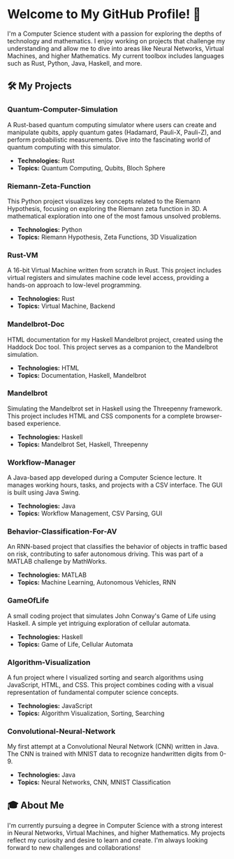 # Welcome to My GitHub Profile! 👋

I'm a Computer Science student with a passion for exploring the depths of technology and mathematics. I enjoy working on projects that challenge my understanding and allow me to dive into areas like Neural Networks, Virtual Machines, and higher Mathematics. My current toolbox includes languages such as Rust, Python, Java, Haskell, and more.

## 🛠️ My Projects

### Quantum-Computer-Simulation
A Rust-based quantum computing simulator where users can create and manipulate qubits, apply quantum gates (Hadamard, Pauli-X, Pauli-Z), and perform probabilistic measurements. Dive into the fascinating world of quantum computing with this simulator.

- **Technologies:** Rust
- **Topics:** Quantum Computing, Qubits, Bloch Sphere

### Riemann-Zeta-Function
This Python project visualizes key concepts related to the Riemann Hypothesis, focusing on exploring the Riemann zeta function in 3D. A mathematical exploration into one of the most famous unsolved problems.

- **Technologies:** Python
- **Topics:** Riemann Hypothesis, Zeta Functions, 3D Visualization

### Rust-VM
A 16-bit Virtual Machine written from scratch in Rust. This project includes virtual registers and simulates machine code level access, providing a hands-on approach to low-level programming.

- **Technologies:** Rust
- **Topics:** Virtual Machine, Backend

### Mandelbrot-Doc
HTML documentation for my Haskell Mandelbrot project, created using the Haddock Doc tool. This project serves as a companion to the Mandelbrot simulation.

- **Technologies:** HTML
- **Topics:** Documentation, Haskell, Mandelbrot

### Mandelbrot
Simulating the Mandelbrot set in Haskell using the Threepenny framework. This project includes HTML and CSS components for a complete browser-based experience.

- **Technologies:** Haskell
- **Topics:** Mandelbrot Set, Haskell, Threepenny

### Workflow-Manager
A Java-based app developed during a Computer Science lecture. It manages working hours, tasks, and projects with a CSV interface. The GUI is built using Java Swing.

- **Technologies:** Java
- **Topics:** Workflow Management, CSV Parsing, GUI

### Behavior-Classification-For-AV
An RNN-based project that classifies the behavior of objects in traffic based on risk, contributing to safer autonomous driving. This was part of a MATLAB challenge by MathWorks.

- **Technologies:** MATLAB
- **Topics:** Machine Learning, Autonomous Vehicles, RNN

### GameOfLife
A small coding project that simulates John Conway's Game of Life using Haskell. A simple yet intriguing exploration of cellular automata.

- **Technologies:** Haskell
- **Topics:** Game of Life, Cellular Automata

### Algorithm-Visualization
A fun project where I visualized sorting and search algorithms using JavaScript, HTML, and CSS. This project combines coding with a visual representation of fundamental computer science concepts.

- **Technologies:** JavaScript
- **Topics:** Algorithm Visualization, Sorting, Searching

### Convolutional-Neural-Network
My first attempt at a Convolutional Neural Network (CNN) written in Java. The CNN is trained with MNIST data to recognize handwritten digits from 0-9.

- **Technologies:** Java
- **Topics:** Neural Networks, CNN, MNIST Classification

## 🎓 About Me
I'm currently pursuing a degree in Computer Science with a strong interest in Neural Networks, Virtual Machines, and higher Mathematics. My projects reflect my curiosity and desire to learn and create. I'm always looking forward to new challenges and collaborations!
